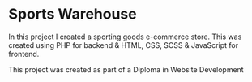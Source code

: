 # Sports Warehouse
 In this project I created a sporting goods e-commerce store. 
 This was created using PHP for backend & HTML, CSS, SCSS & JavaScript for frontend.

This project was created as part of a Diploma in Website Development